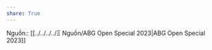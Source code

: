 ```yaml
---  
share: True  
---  
```

Nguồn:: [[../../../../Ξ Nguồn/ABG Open Special 2023|ABG Open Special 2023]]  
